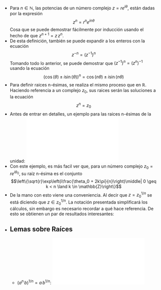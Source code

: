- Para $n\in\mathbb{N}$, las potencias de un número complejo $z = re^{i\theta}$, están dadas por la expresión
  $$z^n = r^n e^{in\theta}$$
  Cosa que se puede demostrar fácilmente por inducción usando el hecho de que $z^{n+1} = z\,z^n$.
- De esta definición, también se puede expandir a los enteros con la ecuación 
  $$z^{-n} = (z^{-1})^n$$
  Tomando todo lo anterior, se puede demostrar que $(z^{-1})^n = (z^n)^{-1}$ usando la ecuación
  $$(\cos(\theta) \pm i\sin(\theta))^n = \cos(n\theta) \pm i\sin(n\theta)$$
- Para definir raices n-ésimas, se realiza el mismo proceso que en $\mathbb{R}$. Haciendo referencia a un complejo $z_0$, sus raices serán las soluciones a la ecuación
  $$z^n = z_0$$
- Antes de entrar en detalles, un ejemplo para las raices n-ésimas de la unidad: ![RaizUnidad.pdf](../assets/AssetsPDF_1725126252848_0.pdf)
- Con este ejemplo, es más facil ver que, para un número complejo $z_0 = re^{i\theta_0}$, su raíz n-ésima es el conjunto
  $$\left\{\sqrt{r}\exp\left(i\frac{\theta_0 + 2k\pi}{n}\right)\middle| 0 \geq k < n \land k \in \mathbb{Z}\right\}$$
- De la mano con esto viene una conveniencia. Al decir que $z = z_0^{1/n}$ se está diciendo que $z \in z_0^{1/n}$. La notación presentada simplificará los cálculos, sin embargo es necesario recordar a qué hace referencia. De esto se obtienen un par de resultados interesantes:
- ## Lemas sobre Raíces
	- $(a^n\,b)^{1/n} = a\,b^{1/n}$: ![Lema1.pdf](../assets/AssetsPDF_1725246815711_0.pdf)